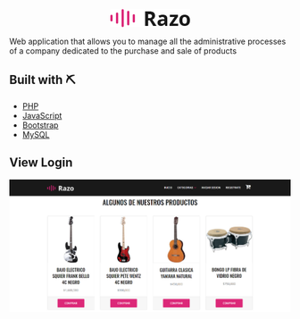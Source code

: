 <div style="text-align:center;"><img src="/Recursos/img/core-img/logo2.png" /></div>

Web application that allows you to manage all the administrative processes of a company dedicated to the purchase and sale of products

## Built with ⛏️
* [PHP](https://www.php.net/)
* [JavaScript](https://www.javascript.com/)
* [Bootstrap](https://getbootstrap.com/)
* [MySQL](https://www.mysql.com/)

## View Login
![](/Recursos/img/view.png)
